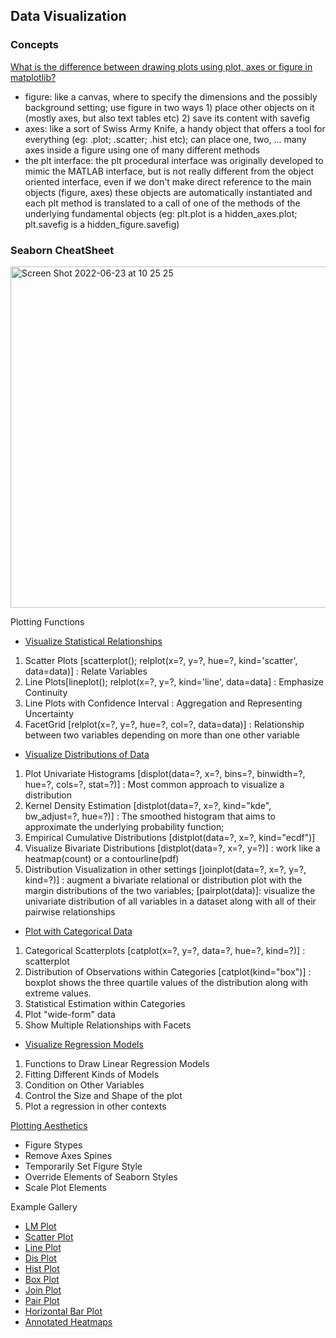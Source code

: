 

## Data Visualization

### Concepts
[What is the difference between drawing plots using plot, axes or figure in matplotlib?](https://stackoverflow.com/questions/37970424/what-is-the-difference-between-drawing-plots-using-plot-axes-or-figure-in-matpl)
- figure: like a canvas, where to specify the dimensions and the possibly background setting; use figure in two ways 1) place other objects on it (mostly axes, but also text tables etc) 2) save its content with savefig
- axes: like a sort of Swiss Army Knife, a handy object that offers a tool for everything (eg: .plot; .scatter; .hist etc); can place one, two, ... many axes inside a figure using one of many different methods 
- the plt interface: the plt procedural interface was originally developed to mimic the MATLAB interface, but is not really different from the object oriented interface, even if we don't make direct reference to the main objects (figure, axes) these objects are automatically instantiated and each plt method is translated to a call of one of the methods of the underlying fundamental objects (eg: plt.plot is a hidden_axes.plot; plt.savefig is a hidden_figure.savefig)


### Seaborn CheatSheet
<img width="546" alt="Screen Shot 2022-06-23 at 10 25 25" src="https://user-images.githubusercontent.com/49216429/175323018-6eccc35a-5829-4b4b-936c-1ad4f462b230.png">

Plotting Functions
- [Visualize Statistical Relationships](https://seaborn.pydata.org/tutorial/relational.html)
1) Scatter Plots [scatterplot(); relplot(x=?, y=?, hue=?, kind='scatter', data=data)] : Relate Variables
2) Line Plots[lineplot(); relplot(x=?, y=?, kind='line', data=data] : Emphasize Continuity
3) Line Plots with Confidence Interval : Aggregation and Representing Uncertainty
4) FacetGrid [relplot(x=?, y=?, hue=?, col=?, data=data)] : Relationship between two variables depending on more than one other variable

- [Visualize Distributions of Data](https://seaborn.pydata.org/tutorial/distributions.html)
1) Plot Univariate Histograms [displot(data=?, x=?, bins=?, binwidth=?, hue=?, cols=?, stat=?)] : Most common approach to visualize a distribution
2) Kernel Density Estimation [distplot(data=?, x=?, kind="kde", bw_adjust=?, hue=?)] : The smoothed histogram that aims to approximate the underlying probability function; 
3) Empirical Cumulative Distributions [distplot(data=?, x=?, kind="ecdf")]
4) Visualize Bivariate Distributions [distplot(data=?, x=?, y=?)] : work like a heatmap(count) or a contourline(pdf)
5) Distribution Visualization in other settings [joinplot(data=?, x=?, y=?, kind=?)] : augment a bivariate relational or distribution plot with the margin distributions of the two variables; [pairplot(data)]: visualize the univariate distribution of all variables in a dataset along with all of their pairwise relationships

- [Plot with Categorical Data](https://seaborn.pydata.org/tutorial/categorical.html)
1) Categorical Scatterplots [catplot(x=?, y=?, data=?, hue=?, kind=?)] : scatterplot
2) Distribution of Observations within Categories [catplot(kind="box")] : boxplot shows the three quartile values of the distribution along with extreme values. 
3) Statistical Estimation within Categories
4) Plot "wide-form" data
5) Show Multiple Relationships with Facets

- [Visualize Regression Models](https://seaborn.pydata.org/tutorial/regression.html)
1) Functions to Draw Linear Regression Models
2) Fitting Different Kinds of Models
3) Condition on Other Variables
4) Control the Size and Shape of the plot
5) Plot a regression in other contexts


[Plotting Aesthetics](https://seaborn.pydata.org/tutorial/aesthetics.html)
- Figure Stypes
- Remove Axes Spines
- Temporarily Set Figure Style
- Override Elements of Seaborn Styles
- Scale Plot Elements

Example Gallery
- [LM Plot](https://seaborn.pydata.org/examples/anscombes_quartet.html)
- [Scatter Plot](https://seaborn.pydata.org/examples/different_scatter_variables.html)
- [Line Plot](https://seaborn.pydata.org/examples/errorband_lineplots.html)
- [Dis Plot](https://seaborn.pydata.org/examples/faceted_histogram.html)
- [Hist Plot](https://seaborn.pydata.org/examples/histogram_stacked.html)
- [Box Plot](https://seaborn.pydata.org/examples/grouped_boxplot.html)
- [Join Plot](https://seaborn.pydata.org/examples/hexbin_marginals.html)
- [Pair Plot](https://seaborn.pydata.org/examples/scatterplot_matrix.html)
- [Horizontal Bar Plot](https://seaborn.pydata.org/examples/part_whole_bars.html)
- [Annotated Heatmaps](https://seaborn.pydata.org/examples/spreadsheet_heatmap.html)


<!-- ### Scikit-learn Cheatsheet -->
